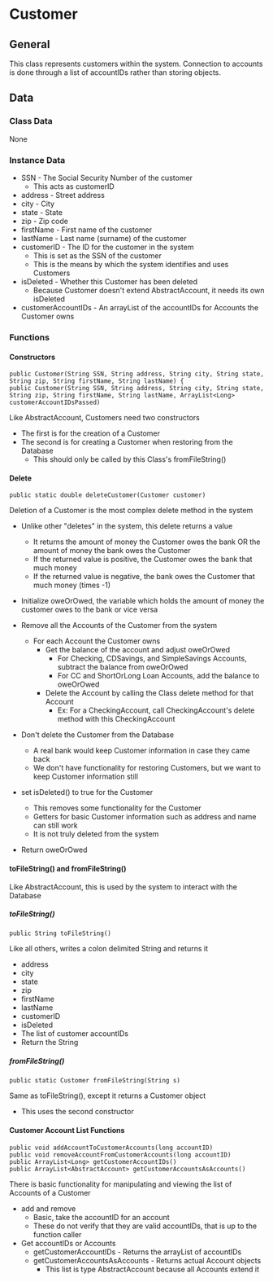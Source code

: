 # Customer
## General
This class represents customers within the system.
Connection to accounts is done through a list of accountIDs rather than storing objects.

## Data
### Class Data
None
### Instance Data
- SSN - The Social Security Number of the customer
  - This acts as customerID
- address - Street address
- city - City
- state - State
- zip - Zip code
- firstName - First name of the customer
- lastName - Last name (surname) of the customer
- customerID - The ID for the customer in the system
  - This is set as the SSN of the customer
  - This is the means by which the system identifies and uses Customers
- isDeleted - Whether this Customer has been deleted
  - Because Customer doesn't extend AbstractAccount, it needs its own isDeleted
- customerAccountIDs - An arrayList of the accountIDs for Accounts the Customer owns

### Functions
#### Constructors
    public Customer(String SSN, String address, String city, String state, String zip, String firstName, String lastName) {
    public Customer(String SSN, String address, String city, String state, String zip, String firstName, String lastName, ArrayList<Long> customerAccountIDsPassed)

Like AbstractAccount, Customers need two constructors
- The first is for the creation of a Customer
- The second is for creating a Customer when restoring from the Database
  - This should only be called by this Class's fromFileString()

#### Delete
    public static double deleteCustomer(Customer customer)

Deletion of a Customer is the most complex delete method in the system
- Unlike other "deletes" in the system, this delete returns a value
  - It returns the amount of money the Customer owes the bank OR the amount of money the bank owes the Customer
  - If the returned value is positive, the Customer owes the bank that much money
  - If the returned value is negative, the bank owes the Customer that much money (times -1)


- Initialize oweOrOwed, the variable which holds the amount of money the customer owes to the bank or vice versa
- Remove all the Accounts of the Customer from the system
  - For each Account the Customer owns
    - Get the balance of the account and adjust oweOrOwed
      - For Checking, CDSavings, and SimpleSavings Accounts, subtract the balance from oweOrOwed
      - For CC and ShortOrLong Loan Accounts, add the balance to oweOrOwed
    - Delete the Account by calling the Class delete method for that Account
      - Ex: For a CheckingAccount, call CheckingAccount's delete method with this CheckingAccount
- Don't delete the Customer from the Database
  - A real bank would keep Customer information in case they came back
  - We don't have functionality for restoring Customers, but we want to keep Customer information still
- set isDeleted() to true for the Customer
  - This removes some functionality for the Customer
  - Getters for basic Customer information such as address and name can still work
  - It is not truly deleted from the system
- Return oweOrOwed

#### toFileString() and fromFileString()
Like AbstractAccount, this is used by the system to interact with the Database

##### toFileString()
    public String toFileString()
Like all others, writes a colon delimited String and returns it
- address
- city
- state
- zip
- firstName
- lastName
- customerID
- isDeleted
- The list of customer accountIDs
- Return the String

##### fromFileString()
    public static Customer fromFileString(String s)

Same as toFileString(), except it returns a Customer object
- This uses the second constructor

#### Customer Account List Functions
    public void addAccountToCustomerAccounts(long accountID)
    public void removeAccountFromCustomerAccounts(long accountID)
    public ArrayList<Long> getCustomerAccountIDs()
    public ArrayList<AbstractAccount> getCustomerAccountsAsAccounts()

There is basic functionality for manipulating and viewing the list of Accounts of a Customer
- add and remove
  - Basic, take the accountID for an account
  - These do not verify that they are valid accountIDs, that is up to the function caller
- Get accountIDs or Accounts
  - getCustomerAccountIDs - Returns the arrayList of accountIDs
  - getCustomerAccountsAsAccounts - Returns actual Account objects
    - This list is type AbstractAccount because all Accounts extend it